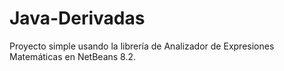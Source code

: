 # Java-Derivadas
 Proyecto simple usando la librería de Analizador de Expresiones Matemáticas en NetBeans 8.2.

